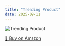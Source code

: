 ```yaml
---
title: "Trending Product"
date: 2025-09-11
---
```


<img src="" alt="Trending Product" style="max-width:100%;"/>

[🛒 Buy on Amazon](?tag=dineshtechblo-21)